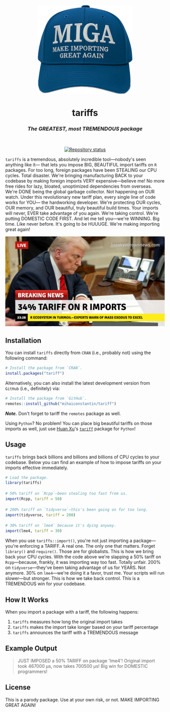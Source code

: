 <p align="center">
    <a href="https://tariffs.mihaiconstantin.com">
        <img width="300px" src="man/figures/miga.png" alt="tariff logo"/>
    </a>
</p>

<div align="center">
    <h1>
        tariffs
    </h1>
    <h3>
        <i>
            The GREATEST, most TREMENDOUS package
        </i>
    </h3>
</div>

<br>

<p align="center">
    <a href="https://www.repostatus.org/#concept"><img src="https://img.shields.io/badge/concept-of_a_plan-blue" alt="Repository status"/></a>
</p>

`tariffs` is a tremendous, absolutely incredible tool—nobody's seen anything
like it— that lets you impose BIG, BEAUTIFUL import tariffs on `R` packages. For
too long, foreign packages have been STEALING our CPU cycles. Total disaster.
We're bringing manufacturing BACK to your codebase by making foreign imports
VERY expensive—believe me! No more free rides for lazy, bloated, unoptimized
dependencies from overseas. We're DONE being the global garbage collector. Not
happening on OUR watch. Under this revolutionary new tariff plan, every single
line of code works for YOU— the hardworking developer. We're protecting OUR
cycles, OUR memory, and OUR beautiful, truly beautiful build times. Your imports
will never, EVER take advantage of you again. We're taking control. We're
putting DOMESTIC CODE FIRST. And let me tell you—we're WINNING. Big time. Like
never before. It's going to be HUUUGE. We're making importing great again!

<div align="center">
    <img src="man/figures/r-package-tariff-news.jpg" alt="tariff breaking news"/>
</div>

## Installation

You can install `tariffs` directly from `CRAN` (i.e., probably not) using the
following command:

```r
# Install the package from `CRAN`.
install.packages("tariff")
```

Alternatively, you can also install the latest development version from `GitHub`
(i.e., definitely) via:

```r
# Install the package from `GitHub`.
remotes::install_github("mihaiconstantin/tariff")
```

**_Note._** Don't forget to tariff the `remotes` package as well.

Using `Python`? No problem! You can place big beautiful tariffs on those imports
as well, just use [Huan Xu](https://github.com/hxu296)'s
[`tariff`](https://github.com/hxu296/tariff) package for `Python`!

## Usage

`tariffs` brings back billions and billions and billions of CPU cycles to your
codebase. Below you can find an example of how to impose tariffs on your imports
effective immediately.

```r
# Load the package.
library(tariffs)

# 50% tariff on `Rcpp`—been stealing too fast from us.
import(Rcpp, tariff = 50)

# 200% tariff on `tidyverse`—this's been going on for too long.
import(tidyverse, tariff = 200)

# 30% tariff on `lme4` because it's dying anyway.
import(lme4, tariff = 30)
```

When you use `tariffs::import()`, you're not just importing a package—you're
enforcing a TARIFF. A real one. The only one that matters. Forget `library()`
and `require()`. Those are for globalists. This is how we bring back your CPU
cycles. With the code above we're slapping a 50% tariff on `Rcpp`—because,
frankly, it was importing way too fast. Totally unfair. 200% on
`tidyverse`—they've been taking advantage of us for YEARS. Not anymore. 30% on
`lme4`—we're doing it a favor, trust me. Your scripts will run slower—but
stronger. This is how we take back control. This is a TREMENDOUS win for your
codebase.

## How It Works

When you import a package with a tariff, the following happens:

1. `tariffs` measures how long the original import takes
2. `tariffs` makes the import take longer based on your tariff percentage
3. `tariffs` announces the tariff with a TREMENDOUS message

## Example Output

<blockquote>
    JUST IMPOSED a 50% TARIFF on package 'lme4'! Original import took 467000 μs, now takes 700500 μs! Big win for DOMESTIC programmers!
</blockquote>

## License

This is a parody package. Use at your own risk, or not. MAKE IMPORTING GREAT
AGAIN!
